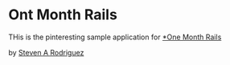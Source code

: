 # Ont Month Rails

THis is the pinteresting sample application for
[*One Month Rails](http://onemonthrails.com)

by [Steven A Rodriguez](http://stevenarodriguez.com)